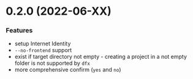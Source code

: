 # 0.2.0 (2022-06-XX)

### Features

- setup Internet Identity
- `--no-frontend` support
- exist if target directory not empty - creating a project in a not empty folder is not supported by `dfx`
- more comprehensive confirm (`yes` and `no`)
